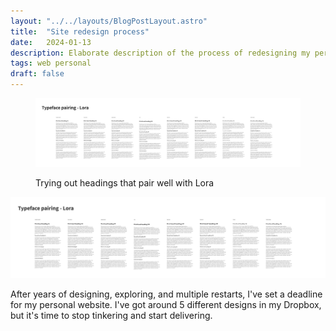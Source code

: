 ```yaml
---
layout: "../../layouts/BlogPostLayout.astro"
title:  "Site redesign process"
date:   2024-01-13
description: Elaborate description of the process of redesigning my personal site.
tags: web personal
draft: false
---
```


<div class="bleed">
<figure>
<a href="../../assets/typeface-pairings.png">

[![Typeface pairings](../../assets/typeface-pairings.png "Typeface pairings presented")](../../assets/typeface-pairings.png)
</a>
<figcaption>
  Trying out headings that pair well with Lora 
</figcaption>
</figure>
</div>

<div class="bleed">

![Typeface pairings](../../assets/typeface-pairings.png)

</div>

<div class="span2-4">


<p class="lead">After years of designing, exploring, and multiple restarts, I've set a deadline for my personal website. I've got around 5 different designs in my Dropbox, but it's time to stop tinkering and start delivering.</p>

</div>